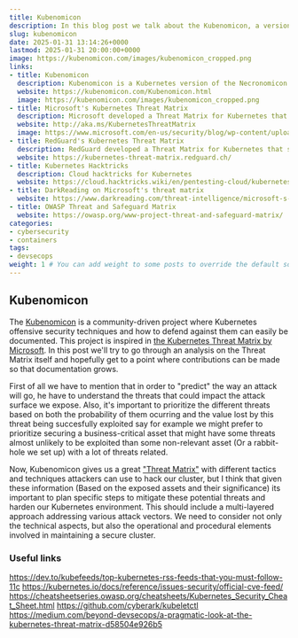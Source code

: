 ```yaml
---
title: Kubenomicon
description: In this blog post we talk about the Kubenomicon, a version of the Necronomicon but for Kubernetes
slug: kubenomicon
date: 2025-01-31 13:14:26+0000
lastmod: 2025-01-31 20:00:00+0000
image: https://kubenomicon.com/images/kubenomicon_cropped.png
links:
- title: Kubenomicon
  description: Kubenomicon is a Kubernetes version of the Necronomicon
  website: https://kubenomicon.com/Kubenomicon.html
  image: https://kubenomicon.com/images/kubenomicon_cropped.png 
- title: Microsoft's Kubernetes Threat Matrix
  description: Microsoft developed a Threat Matrix for Kubernetes that serves as an outline for different attacks to Kubernetes
  website: http://aka.ms/KubernetesThreatMatrix
  image: https://www.microsoft.com/en-us/security/blog/wp-content/uploads/2022/12/Featured-image-1536x1024.jpg
- title: RedGuard's Kubernetes Threat Matrix
  description: RedGuard developed a Threat Matrix for Kubernetes that serves as an outline for different attacks to Kubernetes
  website: https://kubernetes-threat-matrix.redguard.ch/
- title: Kubernetes Hacktricks
  description: Cloud hacktricks for Kubernetes
  website: https://cloud.hacktricks.wiki/en/pentesting-cloud/kubernetes-security/index.html
- title: DarkReading on Microsoft's threat matrix
  website: https://www.darkreading.com/threat-intelligence/microsoft-s-kubernetes-threat-matrix-here-s-what-s-missing
- title: OWASP Threat and Safeguard Matrix
  website: https://owasp.org/www-project-threat-and-safeguard-matrix/
categories:
- cybersecurity
- containers
tags:
- devsecops
weight: 1 # You can add weight to some posts to override the default sorting (date descending)
---
```


## Kubenomicon

The [Kubenomicon](https://kubenomicon.com) is a community-driven project where Kubernetes offensive security techniques and how to defend against them can easily be documented. This project is inspired in [the Kubernetes Threat Matrix by Microsoft](https://microsoft.github.io/Threat-Matrix-for-Kubernetes/). In this post we'll try to go through an analysis on the Threat Matrix itself and hopefully get to a point where contributions can be made so that documentation grows.

First of all we have to mention that in order to "predict" the way an attack will go, he have to understand the threats that could impact the attack surface we expose. Also, it's important to prioritize the different threats based on both the probability of them ocurring and the value lost by this threat being succesfully exploited say for example we might prefer to prioritize securing a business-critical asset that might have some threats almost unlikely to be exploited than some non-relevant asset (Or a rabbit-hole we set up) with a lot of threats related.

Now, Kubenomicon gives us a great ["Threat Matrix"](https://kubenomicon.com/Kubenomicon.html#the-kubenomicon-threat-matrix) with different tactics and techniques attackers can use to hack our cluster, but I think that given these information (Based on the exposed assets and their significance) its important to plan specific steps to mitigate these potential threats and harden our Kubernetes environment. This should include a multi-layered approach addressing various attack vectors. We need to consider not only the technical aspects, but also the operational and procedural elements involved in maintaining a secure cluster.

### Useful links

https://dev.to/kubefeeds/top-kubernetes-rss-feeds-that-you-must-follow-11c
https://kubernetes.io/docs/reference/issues-security/official-cve-feed/
https://cheatsheetseries.owasp.org/cheatsheets/Kubernetes_Security_Cheat_Sheet.html
https://github.com/cyberark/kubeletctl
https://medium.com/beyond-devsecops/a-pragmatic-look-at-the-kubernetes-threat-matrix-d58504e926b5